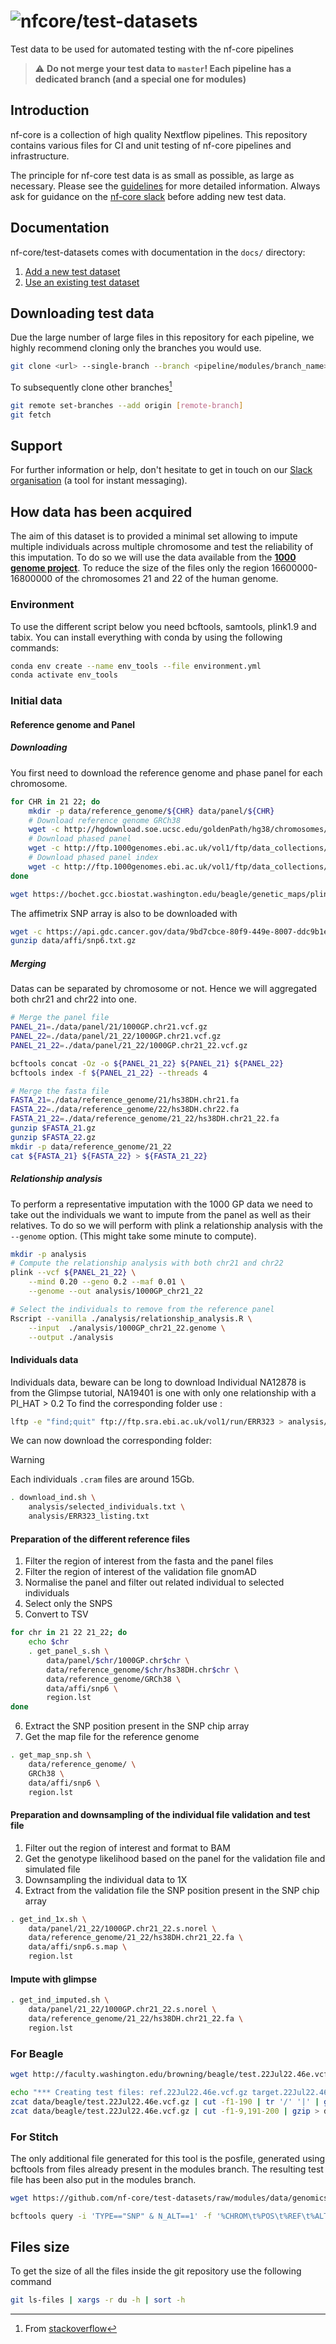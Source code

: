 # ![nfcore/test-datasets](docs/images/test-datasets_logo.png)
Test data to be used for automated testing with the nf-core pipelines

> ⚠️ **Do not merge your test data to `master`! Each pipeline has a dedicated branch (and a special one for modules)**

## Introduction

nf-core is a collection of high quality Nextflow pipelines. This repository contains various files for CI and unit testing of nf-core pipelines and infrastructure.

The principle for nf-core test data is as small as possible, as large as necessary. Please see the [guidelines](https://nf-co.re/docs/contributing/test_data_guidelines) for more detailed information. Always ask for guidance on the [nf-core slack](https://nf-co.re/join) before adding new test data.

## Documentation

nf-core/test-datasets comes with documentation in the `docs/` directory:

01. [Add a new  test dataset](https://github.com/nf-core/test-datasets/blob/master/docs/ADD_NEW_DATA.md)
02. [Use an existing test dataset](https://github.com/nf-core/test-datasets/blob/master/docs/USE_EXISTING_DATA.md)

## Downloading test data

Due the large number of large files in this repository for each pipeline, we highly recommend cloning only the branches you would use.

```bash
git clone <url> --single-branch --branch <pipeline/modules/branch_name>
```

To subsequently clone other branches[^1]

```bash
git remote set-branches --add origin [remote-branch]
git fetch
```

## Support

For further information or help, don't hesitate to get in touch on our [Slack organisation](https://nf-co.re/join/slack) (a tool for instant messaging).

[^1]: From [stackoverflow](https://stackoverflow.com/a/60846265/11502856)

## How data has been acquired

The aim of this dataset is to provided a minimal set allowing to impute multiple individuals across multiple chromosome and test the reliability of this imputation.
To do so we will use the data available from the [**1000 genome project**](http://ftp.1000genomes.ebi.ac.uk).
To reduce the size of the files only the region 16600000-16800000 of the chromosomes 21 and 22 of the human genome.

### Environment

To use the different script below you need bcftools, samtools, plink1.9 and tabix.
You can install everything with conda by using the following commands:

```bash
conda env create --name env_tools --file environment.yml
conda activate env_tools
```

### Initial data

#### Reference genome and Panel

##### Downloading

You first need to download the reference genome and phase panel for each chromosome.

```bash
for CHR in 21 22; do
    mkdir -p data/reference_genome/${CHR} data/panel/${CHR}
    # Download reference genome GRCh38
    wget -c http://hgdownload.soe.ucsc.edu/goldenPath/hg38/chromosomes/chr${CHR}.fa.gz -O data/reference_genome/${CHR}/hs38DH.chr${CHR}.fa.gz
    # Download phased panel
    wget -c http://ftp.1000genomes.ebi.ac.uk/vol1/ftp/data_collections/1000G_2504_high_coverage/working/20201028_3202_phased/CCDG_14151_B01_GRM_WGS_2020-08-05_chr${CHR}.filtered.shapeit2-duohmm-phased.vcf.gz -O data/panel/${CHR}/1000GP.chr${CHR}.vcf.gz
    # Download phased panel index
    wget -c http://ftp.1000genomes.ebi.ac.uk/vol1/ftp/data_collections/1000G_2504_high_coverage/working/20201028_3202_phased/CCDG_14151_B01_GRM_WGS_2020-08-05_chr${CHR}.filtered.shapeit2-duohmm-phased.vcf.gz.tbi -O data/panel/${CHR}/1000GP.chr${CHR}.vcf.gz.tbi
done

wget https://bochet.gcc.biostat.washington.edu/beagle/genetic_maps/plink.GRCh38.map.zip -O data/reference_genome/GRCh38.map.zip
```

The affimetrix SNP array is also to be downloaded with

```bash
wget -c https://api.gdc.cancer.gov/data/9bd7cbce-80f9-449e-8007-ddc9b1e89dfb -O data/affi/snp6.txt.gz
gunzip data/affi/snp6.txt.gz
```

##### Merging

Datas can be separated by chromosome or not.
Hence we will aggregated both chr21 and chr22 into one.

```bash
# Merge the panel file
PANEL_21=./data/panel/21/1000GP.chr21.vcf.gz
PANEL_22=./data/panel/21_22/1000GP.chr21.vcf.gz
PANEL_21_22=./data/panel/21_22/1000GP.chr21_22.vcf.gz

bcftools concat -Oz -o ${PANEL_21_22} ${PANEL_21} ${PANEL_22}
bcftools index -f ${PANEL_21_22} --threads 4

# Merge the fasta file
FASTA_21=./data/reference_genome/21/hs38DH.chr21.fa
FASTA_22=./data/reference_genome/22/hs38DH.chr22.fa
FASTA_21_22=./data/reference_genome/21_22/hs38DH.chr21_22.fa
gunzip $FASTA_21.gz
gunzip $FASTA_22.gz
mkdir -p data/reference_genome/21_22
cat ${FASTA_21} ${FASTA_22} > ${FASTA_21_22}
```

##### Relationship analysis

To perform a representative imputation with the 1000 GP data we need to take out the individuals we want to impute from the panel as well as their relatives.
To do so we will perform with plink a relationship analysis with the `--genome` option. (This might take some minute to compute).

```bash
mkdir -p analysis
# Compute the relationship analysis with both chr21 and chr22
plink --vcf ${PANEL_21_22} \
    --mind 0.20 --geno 0.2 --maf 0.01 \
    --genome --out analysis/1000GP_chr21_22 

# Select the individuals to remove from the reference panel
Rscript --vanilla ./analysis/relationship_analysis.R \
    --input  ./analysis/1000GP_chr21_22.genome \
    --output ./analysis
```

#### Individuals data

Individuals data, beware can be long to download
Individual NA12878 is from the Glimpse tutorial, NA19401 is one with only one relationship with a PI_HAT > 0.2
To find the corresponding folder use :

```bash
lftp -e "find;quit" ftp://ftp.sra.ebi.ac.uk/vol1/run/ERR323 > analysis/ERR323_listing.txt
```

We can now download the corresponding folder:

> [!WARNING]
> Each individuals `.cram` files are around 15Gb.

```bash
. download_ind.sh \
    analysis/selected_individuals.txt \
    analysis/ERR323_listing.txt
```

#### Preparation of the different reference files

1) Filter the region of interest from the fasta and the panel files
2) Filter the region of interest of the validation file gnomAD
3) Normalise the panel and filter out related individual to selected individuals
4) Select only the SNPS
5) Convert to TSV

```bash
for chr in 21 22 21_22; do
    echo $chr
    . get_panel_s.sh \
        data/panel/$chr/1000GP.chr$chr \
        data/reference_genome/$chr/hs38DH.chr$chr \
        data/reference_genome/GRCh38 \
        data/affi/snp6 \
        region.lst
done
```

6) Extract the SNP position present in the SNP chip array
7) Get the map file for the reference genome

```bash
. get_map_snp.sh \
    data/reference_genome/ \
    GRCh38 \
    data/affi/snp6 \
    region.lst
```

#### Preparation and downsampling of the individual file validation and test file

1) Filter out the region of interest and format to BAM
2) Get the genotype likelihood based on the panel for the validation file and simulated file
3) Downsampling the individual data to 1X
4) Extract from the validation file the SNP position present in the SNP chip array

```bash
. get_ind_1x.sh \
    data/panel/21_22/1000GP.chr21_22.s.norel \
    data/reference_genome/21_22/hs38DH.chr21_22.fa \
    data/affi/snp6.s.map \
    region.lst
```

#### Impute with glimpse

```bash
. get_ind_imputed.sh \
    data/panel/21_22/1000GP.chr21_22.s.norel \
    data/reference_genome/21_22/hs38DH.chr21_22.fa \
    region.lst
```

### For Beagle

```bash
wget http://faculty.washington.edu/browning/beagle/test.22Jul22.46e.vcf.gz -O data/beagle/test.22Jul22.46e.vcf.gz

echo "*** Creating test files: ref.22Jul22.46e.vcf.gz target.22Jul22.46e.vcf.gz ***"
zcat data/beagle/test.22Jul22.46e.vcf.gz | cut -f1-190 | tr '/' '|' | gzip > data/beagle/ref.22Jul22.46e.vcf.gz
zcat data/beagle/test.22Jul22.46e.vcf.gz | cut -f1-9,191-200 | gzip > data/beagle/target.22Jul22.46e.vcf.gz
```

### For Stitch

The only additional file generated for this tool is the posfile, generated using bcftools from files already present in the modules branch. The resulting test file has been also put in the modules branch.

```bash
wget https://github.com/nf-core/test-datasets/raw/modules/data/genomics/homo_sapiens/genome/vcf/dbsnp_146.hg38.vcf.gz

bcftools query -i 'TYPE=="SNP" & N_ALT==1' -f '%CHROM\t%POS\t%REF\t%ALT' > dbsnp_146.hg38.biallelic_snps.tsv
```

## Files size

To get the size of all the files inside the git repository use the following command

```bash
git ls-files | xargs -r du -h | sort -h
```
